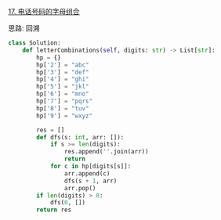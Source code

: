 

[17. 电话号码的字母组合](https://leetcode.cn/problems/letter-combinations-of-a-phone-number/description)

思路: 回溯

```python
class Solution:
    def letterCombinations(self, digits: str) -> List[str]:
        hp = {}
        hp['2'] = "abc"
        hp['3'] = "def"
        hp['4'] = "ghi"
        hp['5'] = "jkl"
        hp['6'] = "mno"
        hp['7'] = "pqrs"
        hp['8'] = "tuv"
        hp['9'] = "wxyz"

        res = []
        def dfs(s: int, arr: []):
            if s >= len(digits):
                res.append(''.join(arr))
                return
            for c in hp[digits[s]]:
                arr.append(c)
                dfs(s + 1, arr)
                arr.pop()
        if len(digits) > 0:
            dfs(0, [])
        return res
```